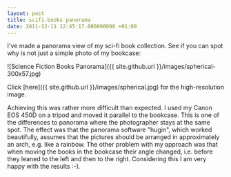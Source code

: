 ```yaml
---
layout: post
title: scifi-books panorama
date: 2011-12-11 12:45:17.000000000 +01:00
---
```

I've made a panorama view of my sci-fi book collection. See if you can spot why is not just a simple photo of my bookcase:

![Science Fiction Books Panorama]({{ site.github.url }}/images/spherical-300x57.jpg)

Click [here]({{ site.github.url }}/images/spherical.jpg) for the high-resolution image.

Achieving this was rather more difficult than expected. I used my Canon EOS 450D on a tripod and moved it parallel to the bookcase. This is one of the differences to panorama where the photographer stays at the same spot. The effect was that the panorama software "hugin", which worked beautifully, assumes that the pictures should be arranged in approximately an arch, e.g. like a rainbow. The other problem with my approach was that when moving the books in the bookcase their angle changed, i.e. before they leaned to the left and then to the right. Considering this I am very happy with the results :-).
